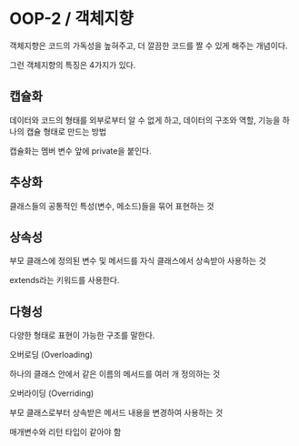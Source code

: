 # OOP-2 / 객체지향 

객체지향은 코드의 가독성을 높혀주고, 더 깔끔한 코드를 짤 수 있게 해주는 개념이다.

그런 객체지향의 특징은 4가지가 있다.

## 캡슐화

데이터와 코드의 형태를 외부로부터 알 수 없게 하고, 데이터의 구조와 역할, 기능을 하나의 캡슐 형태로 만드는 방법

캡슐화는 멤버 변수 앞에 private을 붙인다. 

## 추상화 

클래스들의 공통적인 특성(변수, 메소드)들을 묶어 표현하는 것

## 상속성

부모 클래스에 정의된 변수 및 메서드를 자식 클래스에서 상속받아 사용하는 것

extends라는 키워드를 사용한다.

## 다형성

다양한 형태로 표현이 가능한 구조를 말한다.

오버로딩 (Overloading)

하나의 클래스 안에서 같은 이름의 메서드를 여러 개 정의하는 것

오버라이딩 (Overriding)

부모 클래스로부터 상속받은 메서드 내용을 변경하여 사용하는 것

매개변수와 리턴 타입이 같아야 함
